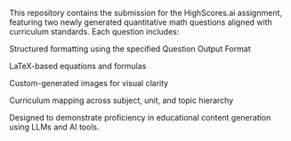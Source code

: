 This repository contains the submission for the HighScores.ai assignment, featuring two newly generated quantitative math questions aligned with curriculum standards. Each question includes:

Structured formatting using the specified Question Output Format

LaTeX-based equations and formulas

Custom-generated images for visual clarity

Curriculum mapping across subject, unit, and topic hierarchy

Designed to demonstrate proficiency in educational content generation using LLMs and AI tools.
